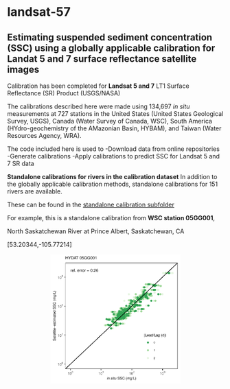 # landsat-57 #
## Estimating suspended sediment concentration (SSC) using a globally applicable calibration for Landat 5 and 7 surface reflectance satellite images ##

Calibration has been completed for **Landsat 5 and 7** LT1 Surface Reflectance (SR) Product (USGS/NASA)

The calibrations described here were made using 134,697 *in situ* measurements at 727 stations in the United States (United States Geological Survey, USGS), Canada (Water Survey of Canada, WSC), South America (HYdro-geochemistry of the AMazonian Basin, HYBAM), and Taiwan (Water Resources Agency, WRA). 

The code included here is used to 
  -Download data from online repositories
  -Generate calibrations
  -Apply calibrations to predict SSC for Landsat 5 and 7 SR data
  
**Standalone calibrations for rivers in the calibration dataset**
In addition to the globally applicable calibration methods, standalone calibrations for 151 rivers are available.

These can be found in the [standalone calibration subfolder](landsat-57-standalone-calibrations)

For example, this is a standalone calibration from **WSC station 05GG001**, 

North Saskatchewan River at Prince Albert, Saskatchewan, CA

[53.20344,-105.77214]

<p align="center">
  <img src="/landsat-calibration/landsat-57-standalone-calibrations/indiv_calib_plot_05GG001.pdf" width="60%" >
</p>
